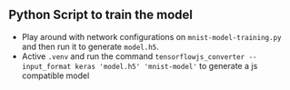 ## Python Script to train the model

- Play around with network configurations on `mnist-model-training.py` and then run it to generate `model.h5`.
- Active `.venv` and run the command `tensorflowjs_converter --input_format keras 'model.h5' 'mnist-model'` to generate a js compatible model
